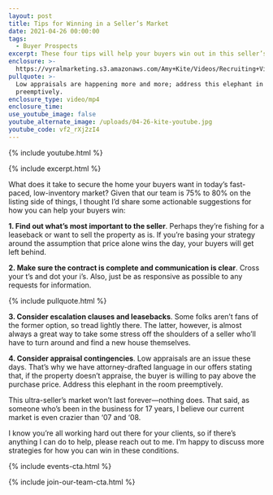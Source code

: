 ```yaml
---
layout: post
title: Tips for Winning in a Seller’s Market
date: 2021-04-26 00:00:00
tags:
  - Buyer Prospects
excerpt: These four tips will help your buyers win out in this seller’s market.
enclosure: >-
  https://vyralmarketing.s3.amazonaws.com/Amy+Kite/Videos/Recruiting+Videos/2021/Tips+for+Winning+in+a+Seller%E2%80%99s+Market.mp4
pullquote: >-
  Low appraisals are happening more and more; address this elephant in the room
  preemptively.
enclosure_type: video/mp4
enclosure_time:
use_youtube_image: false
youtube_alternate_image: /uploads/04-26-kite-youtube.jpg
youtube_code: vf2_rXj2zI4
---
```

{% include youtube.html %}

{% include excerpt.html %}

What does it take to secure the home your buyers want in today’s fast-paced, low-inventory market? Given that our team is 75% to 80% on the listing side of things, I thought I’d share some actionable suggestions for how you can help your buyers win:

**1\. Find out what’s most important to the seller**. Perhaps they’re fishing for a leaseback or want to sell the property as is. If you’re basing your strategy around the assumption that price alone wins the day, your buyers will get left behind.

**2\. Make sure the contract is complete and communication is clear**. Cross your t’s and dot your i’s. Also, just be as responsive as possible to any requests for information.

{% include pullquote.html %}

**3\. Consider escalation clauses and leasebacks**. Some folks aren’t fans of the former option, so tread lightly there. The latter, however, is almost always a great way to take some stress off the shoulders of a seller who’ll have to turn around and find a new house themselves.

**4\. Consider appraisal contingencies**. Low appraisals are an issue these days. That’s why we have attorney-drafted language in our offers stating that, if the property doesn’t appraise, the buyer is willing to pay above the purchase price. Address this elephant in the room preemptively.

This ultra-seller’s market won’t last forever—nothing does. That said, as someone who’s been in the business for 17 years, I believe our current market is even crazier than ‘07 and ‘08.

I know you’re all working hard out there for your clients, so if there’s anything I can do to help, please reach out to me. I’m happy to discuss more strategies for how you can win in these conditions.

{% include events-cta.html %}

{% include join-our-team-cta.html %}
